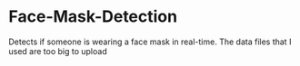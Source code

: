 # Face-Mask-Detection
Detects if someone is wearing a face mask in real-time.
The data files that I used are too big to upload
